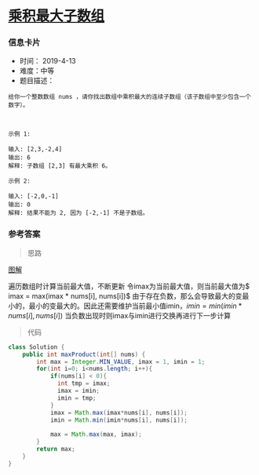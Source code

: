 # [乘积最大子数组](https://leetcode-cn.com/problems/maximum-product-subarray/)

### 信息卡片

- 时间： 2019-4-13
- 难度：中等
- 题目描述：

```
给你一个整数数组 nums ，请你找出数组中乘积最大的连续子数组（该子数组中至少包含一个数字）。

 

示例 1:

输入: [2,3,-2,4]
输出: 6
解释: 子数组 [2,3] 有最大乘积 6。

示例 2:

输入: [-2,0,-1]
输出: 0
解释: 结果不能为 2, 因为 [-2,-1] 不是子数组。

```



### 参考答案

> 思路

[图解](https://leetcode-cn.com/problems/maximum-product-subarray/solution/hua-jie-suan-fa-152-cheng-ji-zui-da-zi-xu-lie-by-g/)

遍历数组时计算当前最大值，不断更新
令imax为当前最大值，则当前最大值为$ imax = max(imax * nums[i], nums[i])$
由于存在负数，那么会导致最大的变最小的，最小的变最大的。因此还需要维护当前最小值imin，$imin = min(imin * nums[i], nums[i])$
当负数出现时则imax与imin进行交换再进行下一步计算



> 代码

```java
class Solution {
    public int maxProduct(int[] nums) {
        int max = Integer.MIN_VALUE, imax = 1, imin = 1;
        for(int i=0; i<nums.length; i++){
            if(nums[i] < 0){ 
              int tmp = imax;
              imax = imin;
              imin = tmp;
            }
            imax = Math.max(imax*nums[i], nums[i]);
            imin = Math.min(imin*nums[i], nums[i]);
            
            max = Math.max(max, imax);
        }
        return max;
    }
}
```


